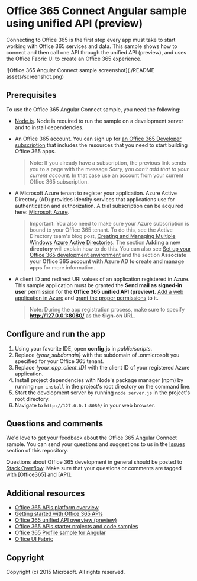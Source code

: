# Office 365 Connect Angular sample using unified API (preview)

Connecting to Office 365 is the first step every app must take to start working with Office 365 services and data. This sample shows how to connect and then call one API through the unified API (preview), and uses the Office Fabric UI to create an Office 365 experience.

![Office 365 Angular Connect sample screenshot](./README assets/screenshot.png)

## Prerequisites

To use the Office 365 Angular Connect sample, you need the following:
* [Node.js](https://nodejs.org/). Node is required to run the sample on a development server and to install dependencies. 
* An Office 365 account. You can sign up for [an Office 365 Developer subscription](https://portal.office.com/Signup/Signup.aspx?OfferId=6881A1CB-F4EB-4db3-9F18-388898DAF510&DL=DEVELOPERPACK&ali=1#0) that includes the resources that you need to start building Office 365 apps.

     > Note: If you already have a subscription, the previous link sends you to a page with the message *Sorry, you can’t add that to your current account*. In that case use an account from your current Office 365 subscription.
* A Microsoft Azure tenant to register your application. Azure Active Directory (AD) provides identity services that applications use for authentication and authorization. A trial subscription can be acquired here: [Microsoft Azure](https://account.windowsazure.com/SignUp).

     > Important: You also need to make sure your Azure subscription is bound to your Office 365 tenant. To do this, see the Active Directory team's blog post, [Creating and Managing Multiple Windows Azure Active Directories](http://blogs.technet.com/b/ad/archive/2013/11/08/creating-and-managing-multiple-windows-azure-active-directories.aspx). The section **Adding a new directory** will explain how to do this. You can also see [Set up your Office 365 development environment](https://msdn.microsoft.com/office/office365/howto/setup-development-environment#bk_CreateAzureSubscription) and the section **Associate your Office 365 account with Azure AD to create and manage apps** for more information.
* A client ID and redirect URI values of an application registered in Azure. This sample application must be granted the **Send mail as signed-in user** permission for the **Office 365 unified API (preview)**. [Add a web application in Azure](https://msdn.microsoft.com/office/office365/HowTo/add-common-consent-manually#bk_RegisterWebApp) and [grant the proper permissions](https://github.com/OfficeDev/O365-Angular-Unified-API-Connect/wiki/Grant-permissions-to-the-Connect-application-in-Azure) to it.

     > Note: During the app registration process, make sure to specify **http://127.0.0.1:8080/** as the **Sign-on URL**.

## Configure and run the app

1. Using your favorite IDE, open **config.js** in *public/scripts*.
2. Replace *{your_subdomain}* with the subdomain of .onmicrosoft you specified for your Office 365 tenant.
3. Replace *{your_app_client_ID}* with the client ID of your registered Azure application.
4. Install project dependencies with Node's package manager (npm) by running ```npm install``` in the project's root directory on the command line.
5. Start the development server by running ```node server.js``` in the project's root directory.
3. Navigate to ```http://127.0.0.1:8080/``` in your web browser.

## Questions and comments

We'd love to get your feedback about the Office 365 Angular Connect sample. You can send your questions and suggestions to us in the [Issues](https://github.com/OfficeDev/O365-Angular-Unified-API-Connect/issues) section of this repository.

Questions about Office 365 development in general should be posted to [Stack Overflow](http://stackoverflow.com/questions/tagged/Office365+API). Make sure that your questions or comments are tagged with [Office365] and [API].
  
## Additional resources

* [Office 365 APIs platform overview](https://msdn.microsoft.com/office/office365/howto/platform-development-overview)
* [Getting started with Office 365 APIs](http://dev.office.com/getting-started/office365apis)
* [Office 365 unified API overview (preview)](https://msdn.microsoft.com/office/office365/HowTo/office-365-unified-api-overview)
* [Office 365 APIs starter projects and code samples](https://msdn.microsoft.com/office/office365/howto/starter-projects-and-code-samples)
* [Office 365 Profile sample for Angular](https://github.com/OfficeDev/O365-Angular-Profile)
* [Office UI Fabric](https://github.com/OfficeDev/Office-UI-Fabric)

## Copyright
Copyright (c) 2015 Microsoft. All rights reserved.
